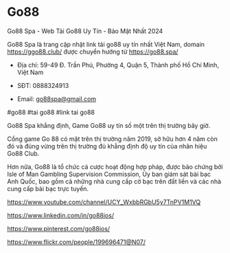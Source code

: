# Go88

Go88 Spa - Web Tải Go88 Uy Tín - Bảo Mật Nhất 2024

Go88 Spa là trang cập nhật link tải go88 uy tín nhất Việt Nam, domain https://ggo88.club/ được chuyển hướng từ https://go88.spa/

- Địa chỉ: 59-49 Đ. Trần Phú, Phường 4, Quận 5, Thành phố Hồ Chí Minh, Việt Nam

- SĐT: 0888324913

- Email: go88spa@gmail.com

#go88 #tai go88 #link tai go88

Go88 Spa khẳng định, Game Go88 uy tín số một trên thị trường bây giờ.

Cổng game Go 88 có mặt trên thị trường năm 2019, sở hữu hơn 4 năm còn đó và đúng vừng trên thị trường đủ khẳng định độ uy tín của nhãn hiệu Go88 Club.

Hơn nữa, Go88 là tổ chức cá cược hoạt động hợp pháp, được bảo chứng bởi Isle of Man Gambling Supervision Commission, Ủy ban giám sát bài bạc Anh Quốc, bao gồm cả những nhà cung cấp cờ bạc trên đất liền và các nhà cung cấp bài bạc trực tuyến.

https://www.youtube.com/channel/UCY_WxbbRGbU5y7TnPV1M1VQ

https://www.linkedin.com/in/go88ios/

https://www.pinterest.com/go88ios/

https://www.flickr.com/people/199696471@N07/
